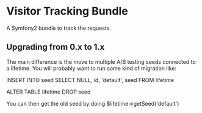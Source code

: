 Visitor Tracking Bundle
=======================

A Symfony2 bundle to track the requests.

## Upgrading from 0.x to 1.x

The main difference is the move to multiple A/B testing seeds connected to a lifetime.
You will probably want to run some kind of migration like:

INSERT INTO seed SELECT NULL, id, 'default', seed FROM lifetime

ALTER TABLE lifetime DROP seed

You can then get the old seed by doing $lifetime->getSeed('default')